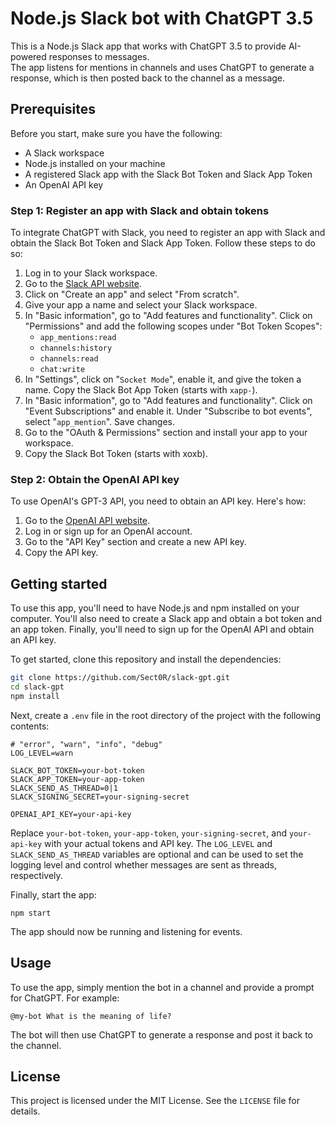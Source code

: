 
# Node.js Slack bot with ChatGPT 3.5

This is a Node.js Slack app that works with ChatGPT 3.5 to provide AI-powered responses to messages.     
The app listens for mentions in channels and uses ChatGPT to generate a response, which is then posted back to the channel as a message.

## Prerequisites

Before you start, make sure you have the following:

- A Slack workspace
- Node.js installed on your machine
- A registered Slack app with the Slack Bot Token and Slack App Token
- An OpenAI API key

### Step 1: Register an app with Slack and obtain tokens

To integrate ChatGPT with Slack, you need to register an app with Slack and obtain the Slack Bot Token and Slack App Token. Follow these steps to do so:

1. Log in to your Slack workspace.
2. Go to the [Slack API website](https://api.slack.com/).
3. Click on "Create an app" and select "From scratch".
4. Give your app a name and select your Slack workspace.
5. In "Basic information", go to "Add features and functionality". Click on "Permissions" and add the following scopes under "Bot Token Scopes":
    - `app_mentions:read`
    - `channels:history`
    - `channels:read`
    - `chat:write`
6. In "Settings", click on "`Socket Mode`", enable it, and give the token a name. Copy the Slack Bot App Token (starts with `xapp-`).
7. In "Basic information", go to "Add features and functionality". Click on "Event Subscriptions" and enable it. Under "Subscribe to bot events", select "`app_mention`". Save changes.
8. Go to the "OAuth & Permissions" section and install your app to your workspace.
9. Copy the Slack Bot Token (starts with xoxb).

### Step 2: Obtain the OpenAI API key

To use OpenAI's GPT-3 API, you need to obtain an API key. Here's how:

1. Go to the [OpenAI API website](https://beta.openai.com/).
2. Log in or sign up for an OpenAI account.
3. Go to the "API Key" section and create a new API key.
4. Copy the API key.

## Getting started

To use this app, you'll need to have Node.js and npm installed on your computer. You'll also need to create a Slack app and obtain a bot token and an app token. Finally, you'll need to sign up for the OpenAI API and obtain an API key.

To get started, clone this repository and install the dependencies:

```bash  
git clone https://github.com/Sect0R/slack-gpt.git  
cd slack-gpt  
npm install  
```  

Next, create a `.env` file in the root directory of the project with the following contents:

```env
# "error", "warn", "info", "debug"  
LOG_LEVEL=warn  
  
SLACK_BOT_TOKEN=your-bot-token  
SLACK_APP_TOKEN=your-app-token  
SLACK_SEND_AS_THREAD=0|1  
SLACK_SIGNING_SECRET=your-signing-secret  
  
OPENAI_API_KEY=your-api-key
```  

Replace `your-bot-token`, `your-app-token`, `your-signing-secret`, and `your-api-key` with your actual tokens and API key. The `LOG_LEVEL` and `SLACK_SEND_AS_THREAD` variables are optional and can be used to set the logging level and control whether messages are sent as threads, respectively.

Finally, start the app:

```  
npm start  
```  

The app should now be running and listening for events.

## Usage

To use the app, simply mention the bot in a channel and provide a prompt for ChatGPT. For example:

```  
@my-bot What is the meaning of life?  
```  

The bot will then use ChatGPT to generate a response and post it back to the channel.

## License

This project is licensed under the MIT License. See the `LICENSE` file for details.

